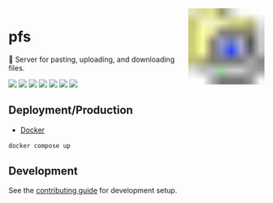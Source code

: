 <img align="right" width="150" src="./frontend/src/assets/directory_computer.svg"/>

# pfs

📂 Server for pasting, uploading, and downloading files.

[![](https://shields.io/badge/Svelte-05122A?logo=svelte&style=for-the-badge)](https://svelte.dev/)
[![](https://shields.io/badge/Go-05122A?logo=go&style=for-the-badge)](https://go.dev/)
[![](https://shields.io/badge/Docker-05122A?logo=docker&style=for-the-badge)](https://docker.com/)
[![](https://shields.io/badge/TypeScript-05122A?logo=typescript&style=for-the-badge)](https://www.typescriptlang.org/)
[![](https://shields.io/badge/Tailwind%20CSS-05122A?logo=tailwindcss&style=for-the-badge)](https://tailwindcss.com/)
[![](https://shields.io/badge/PostgreSQL-05122A?logo=postgresql&style=for-the-badge)](https://postgresql.org/)
[![](https://shields.io/badge/Nginx-05122A?logo=nginx&logoColor=009639&style=for-the-badge)](https://nginx.org/)

## Deployment/Production

- [Docker](https://www.docker.com/)

```bash
docker compose up
```

## Development
See the [contributing guide](./github/CONTRIBUTING.md) for development setup.